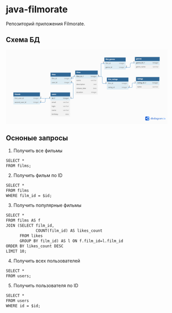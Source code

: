 # java-filmorate
Репозиторий приложения Filmorate.

## Схема БД
![Схема БД filmorate](https://github.com/lliauh/java-filmorate/blob/main/filmorate_db.png)

## Осноные запросы
1. Получить все фильмы
```
SELECT *
FROM films;
```

2. Получить фильм по ID
```
SELECT *
FROM films
WHERE film_id = $id;
```

3. Получить популярные фильмы
```
SELECT *
FROM films AS f
JOIN (SELECT film_id,
             COUNT(film_id) AS likes_count
      FROM likes
      GROUP BY film_id) AS l ON f.film_id=l.film_id
ORDER BY likes_count DESC
LIMIT 10;

```

4. Получить всех пользователей
```
SELECT *
FROM users;
```

5. Получить пользователя по ID
```
SELECT *
FROM users
WHERE id = $id;
```
